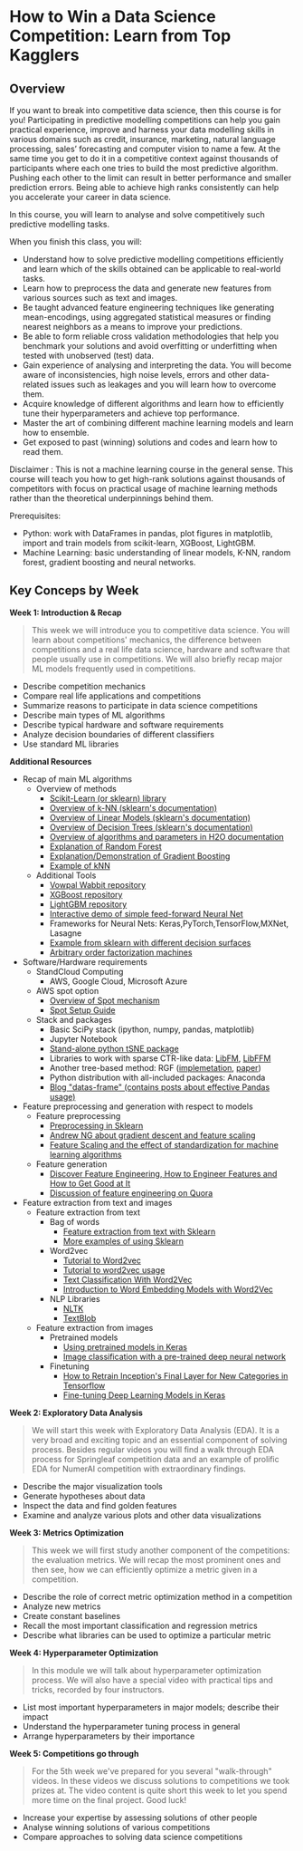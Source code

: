 # How to Win a Data Science Competition: Learn from Top Kagglers

## Overview

If you want to break into competitive data science, then this course is for you! Participating in predictive modelling competitions can help you gain practical experience, improve and harness your data modelling skills in various domains such as credit, insurance, marketing, natural language processing, sales’ forecasting and computer vision to name a few. At the same time you get to do it in a competitive context against thousands of participants where each one tries to build the most predictive algorithm. Pushing each other to the limit can result in better performance and smaller prediction errors. Being able to achieve high ranks consistently can help you accelerate your career in data science.

In this course, you will learn to analyse and solve competitively such predictive modelling tasks. 

When you finish this class, you will:

- Understand how to solve predictive modelling competitions efficiently and learn which of the skills obtained can be applicable to real-world tasks.
- Learn how to preprocess the data and generate new features from various sources such as text and images.
- Be taught advanced feature engineering techniques like generating mean-encodings, using aggregated statistical measures or finding nearest neighbors as a means to improve your predictions.
- Be able to form reliable cross validation methodologies that help you benchmark your solutions and avoid overfitting or underfitting when tested with unobserved (test) data. 
- Gain experience of analysing and interpreting the data. You will become aware of inconsistencies, high noise levels, errors and other data-related issues such as leakages and you will learn how to overcome them. 
- Acquire knowledge of different algorithms and learn how to efficiently tune their hyperparameters and achieve top performance. 
- Master the art of combining different machine learning models and learn how to ensemble. 
- Get exposed to past (winning) solutions and codes and learn how to read them.

Disclaimer : This is not a machine learning course in the general sense. This course will teach you how to get high-rank solutions against thousands of competitors with focus on practical usage of machine learning methods rather than the theoretical underpinnings behind them.

Prerequisites: 
- Python: work with DataFrames in pandas, plot figures in matplotlib, import and train models from scikit-learn, XGBoost, LightGBM.
- Machine Learning: basic understanding of linear models, K-NN, random forest, gradient boosting and neural networks.

## Key Conceps by Week

**Week 1: Introduction & Recap**

> This week we will introduce you to competitive data science. You will learn about competitions' mechanics, the difference between competitions and a real life data science, hardware and software that people usually use in competitions. We will also briefly recap major ML models frequently used in competitions.

- Describe competition mechanics
- Compare real life applications and competitions
- Summarize reasons to participate in data science competitions
- Describe main types of ML algorithms
- Describe typical hardware and software requirements
- Analyze decision boundaries of different classifiers
- Use standard ML libraries

**Additional Resources**

- Recap of main ML algorithms
  - Overview of methods
    - [Scikit-Learn (or sklearn) library](http://scikit-learn.org/)
    - [Overview of k-NN (sklearn's documentation)](http://scikit-learn.org/stable/modules/neighbors.html)
    - [Overview of Linear Models (sklearn's documentation)](http://scikit-learn.org/stable/modules/linear_model.html)
    - [Overview of Decision Trees (sklearn's documentation)](http://scikit-learn.org/stable/modules/tree.html)
    - [Overview of algorithms and parameters in H2O documentation](http://docs.h2o.ai/h2o/latest-stable/h2o-docs/data-science.html)
    - [Explanation of Random Forest](https://www.datasciencecentral.com/profiles/blogs/random-forests-explained-intuitively)
    - [Explanation/Demonstration of Gradient Boosting](http://arogozhnikov.github.io/2016/06/24/gradient_boosting_explained.html)
    - [Example of kNN](https://www.analyticsvidhya.com/blog/2018/03/introduction-k-neighbours-algorithm-clustering/)
  - Additional Tools
    - [Vowpal Wabbit repository](https://github.com/JohnLangford/vowpal_wabbit)
    - [XGBoost repository](https://github.com/dmlc/xgboost)
    - [LightGBM repository](https://github.com/Microsoft/LightGBM)
    - [Interactive demo of simple feed-forward Neural Net](http://playground.tensorflow.org/)
    - Frameworks for Neural Nets: Keras,PyTorch,TensorFlow,MXNet, Lasagne
    - [Example from sklearn with different decision surfaces](http://scikit-learn.org/stable/auto_examples/classification/plot_classifier_comparison.html)
    - [Arbitrary order factorization machines](https://github.com/geffy/tffm)
- Software/Hardware requirements
  - StandCloud Computing
    - AWS, Google Cloud, Microsoft Azure
  - AWS spot option
    - [Overview of Spot mechanism](http://docs.aws.amazon.com/AWSEC2/latest/UserGuide/using-spot-instances.html)
    - [Spot Setup Guide](http://www.datasciencebowl.com/aws_guide/)
  - Stack and packages
    - Basic SciPy stack (ipython, numpy, pandas, matplotlib)
    - Jupyter Notebook
    - [Stand-alone python tSNE package](https://github.com/danielfrg/tsne)
    - Libraries to work with sparse CTR-like data: [LibFM](http://www.libfm.org/), [LibFFM](https://www.csie.ntu.edu.tw/~cjlin/libffm/)
    - Another tree-based method: RGF ([implemetation](https://github.com/baidu/fast_rgf), [paper](https://arxiv.org/pdf/1109.0887.pdf))
    - Python distribution with all-included packages: Anaconda
    - [Blog "datas-frame" (contains posts about effective Pandas usage)](https://tomaugspurger.github.io/)
- Feature preprocessing and generation with respect to models
  - Feature preprocessing
    - [Preprocessing in Sklearn](http://scikit-learn.org/stable/modules/preprocessing.html)
    - [Andrew NG about gradient descent and feature scaling](https://www.coursera.org/learn/machine-learning/lecture/xx3Da/gradient-descent-in-practice-i-feature-scaling)
    - [Feature Scaling and the effect of standardization for machine learning algorithms](http://sebastianraschka.com/Articles/2014_about_feature_scaling.html)
  - Feature generation
    - [Discover Feature Engineering, How to Engineer Features and How to Get Good at It](https://machinelearningmastery.com/discover-feature-engineering-how-to-engineer-features-and-how-to-get-good-at-it/)
    - [Discussion of feature engineering on Quora](https://www.quora.com/What-are-some-best-practices-in-Feature-Engineering)
- Feature extraction from text and images
  - Feature extraction from text
    - Bag of words
      - [Feature extraction from text with Sklearn](http://scikit-learn.org/stable/modules/feature_extraction.html)
      - [More examples of using Sklearn](https://andhint.github.io/machine-learning/nlp/Feature-Extraction-From-Text/)
    - Word2vec
      - [Tutorial to Word2vec](https://www.tensorflow.org/tutorials/word2vec)
      - [Tutorial to word2vec usage](https://rare-technologies.com/word2vec-tutorial/)
      - [Text Classification With Word2Vec](http://nadbordrozd.github.io/blog/2016/05/20/text-classification-with-word2vec/)
      - [Introduction to Word Embedding Models with Word2Vec](https://taylorwhitten.github.io/blog/word2vec)
    - NLP Libraries
      - [NLTK](http://www.nltk.org/)
      - [TextBlob](https://github.com/sloria/TextBlob)
  - Feature extraction from images
    - Pretrained models
      - [Using pretrained models in Keras](https://keras.io/applications/)
      - [Image classification with a pre-trained deep neural network](https://www.kernix.com/blog/image-classification-with-a-pre-trained-deep-neural-network_p11)
    - Finetuning
      - [How to Retrain Inception's Final Layer for New Categories in Tensorflow](https://www.tensorflow.org/tutorials/image_retraining)
      - [Fine-tuning Deep Learning Models in Keras](https://flyyufelix.github.io/2016/10/08/fine-tuning-in-keras-part2.html)


**Week 2: Exploratory Data Analysis**

> We will start this week with Exploratory Data Analysis (EDA). It is a very broad and exciting topic and an essential component of solving process. Besides regular videos you will find a walk through EDA process for Springleaf competition data and an example of prolific EDA for NumerAI competition with extraordinary findings.

- Describe the major visualization tools
- Generate hypotheses about data
- Inspect the data and find golden features
- Examine and analyze various plots and other data visualizations

**Week 3: Metrics Optimization**

> This week we will first study another component of the competitions: the evaluation metrics. We will recap the most prominent ones and then see, how we can efficiently optimize a metric given in a competition.

- Describe the role of correct metric optimization method in a competition
- Analyze new metrics
- Create constant baselines
- Recall the most important classification and regression metrics
- Describe what libraries can be used to optimize a particular metric

**Week 4: Hyperparameter Optimization**

> In this module we will talk about hyperparameter optimization process. We will also have a special video with practical tips and tricks, recorded by four instructors.

- List most important hyperparameters in major models; describe their impact
- Understand the hyperparameter tuning process in general
- Arrange hyperparameters by their importance

**Week 5: Competitions go through**

> For the 5th week we've prepared for you several "walk-through" videos. In these videos we discuss solutions to competitions we took prizes at. The video content is quite short this week to let you spend more time on the final project. Good luck!

- Increase your expertise by assessing solutions of other people
- Analyse winning solutions of various competitions
- Compare approaches to solving data science competitions
